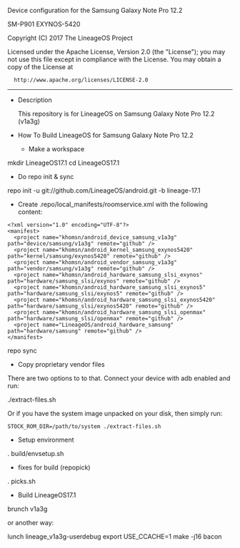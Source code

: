 Device configuration for the Samsung Galaxy Note Pro 12.2 

SM-P901 EXYNOS-5420

Copyright (C) 2017 The LineageOS Project

 Licensed under the Apache License, Version 2.0 (the "License");
 you may not use this file except in compliance with the License.
 You may obtain a copy of the License at

      http://www.apache.org/licenses/LICENSE-2.0

------------------------------------------------------------------

* Description

  This repository is for LineageOS on Samsung Galaxy Note Pro 12.2 (v1a3g)

* How To Build LineageOS for Samsung Galaxy Note Pro 12.2

  - Make a workspace

mkdir LineageOS17.1
cd LineageOS17.1

  - Do repo init & sync

repo init -u git://github.com/LineageOS/android.git -b lineage-17.1

  - Create .repo/local_manifests/roomservice.xml with the following content:

```
<?xml version="1.0" encoding="UTF-8"?>
<manifest>
  <project name="khomsn/android_device_samsung_v1a3g" path="device/samsung/v1a3g" remote="github" />
  <project name="khomsn/android_kernel_samsung_exynos5420" path="kernel/samsung/exynos5420" remote="github" />
  <project name="khomsn/android_vendor_samsung_v1a3g" path="vendor/samsung/v1a3g" remote="github" />
  <project name="khomsn/android_hardware_samsung_slsi_exynos" path="hardware/samsung_slsi/exynos" remote="github" />
  <project name="khomsn/android_hardware_samsung_slsi_exynos5" path="hardware/samsung_slsi/exynos5" remote="github" />
  <project name="khomsn/android_hardware_samsung_slsi_exynos5420" path="hardware/samsung_slsi/exynos5420" remote="github" />
  <project name="khomsn/android_hardware_samsung_slsi_openmax" path="hardware/samsung_slsi/openmax" remote="github" />
  <project name="LineageOS/android_hardware_samsung" path="hardware/samsung" remote="github" />
</manifest>
```

repo sync

  - Copy proprietary vendor files

  There are two options to to that. Connect your device with adb enabled and run:

./extract-files.sh

  Or if you have the system image unpacked on your disk, then simply run:

    STOCK_ROM_DIR=/path/to/system ./extract-files.sh

  - Setup environment

. build/envsetup.sh

  - fixes for build (repopick)

. picks.sh

  - Build LineageOS17.1

brunch v1a3g

or another way:

lunch lineage_v1a3g-userdebug
export USE_CCACHE=1
make -j16 bacon
